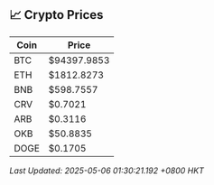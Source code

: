 ## 📈 Crypto Prices

| Coin | Price |
| ---- | ----- |
| BTC | $94397.9853 |
| ETH | $1812.8273 |
| BNB | $598.7557 |
| CRV | $0.7021 |
| ARB | $0.3116 |
| OKB | $50.8835 |
| DOGE | $0.1705 |

_Last Updated: 2025-05-06 01:30:21.192 +0800 HKT_